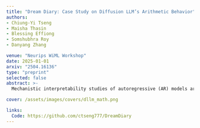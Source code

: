 ```yaml
---
title: "Dream Diary: Case Study on Diffusion LLM’s Arithmetic Behavior"
authors:
- Chiung-Yi Tseng
- Maisha Thasin
- Blessing Effiong
- Somshubhra Roy
- Danyang Zhang

venue: "Neurips WiML Workshop"
date: 2025-01-01
arxiv: "2504.16136"
type: "preprint"
selected: false
abstract: >-
  Mechanistic interpretability studies of autoregressive (AR) models are abundant, while studies on diffusion models (DLLM) remain less explored. In this study, we investigate the arithmetic behaviors of Dream-v0-Instruct-7B (Dream). Future work includes causal study of DLLM to isolate the arithmetic neurons [1], particularly approximation operations, extending the evaluation to larger benchmarks to gain statistical significance and providing mechanistic interpretability study tools to the community.

cover: /assets/images/covers/dllm_math.png  

links:
  Code: https://github.com/ctseng777/DreamDiary
---
```

